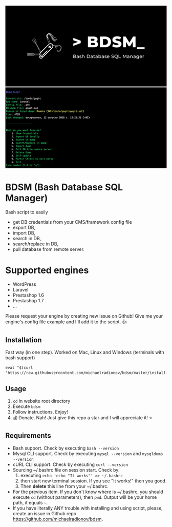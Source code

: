 ![usage](/pic/logo.jpg)
![usage](/pic/pic1.png)

# BDSM (Bash Database SQL Manager)

Bash script to easily
- get DB credentials from your CMS/framework config file
- export DB,
- import DB,
- search in DB,
- search/replace in DB,
- pull database from remote server.

# Supported engines
- WordPress
- Laravel
- Prestashop 1.6
- Prestashop 1.7
- ... 

Please request your engine by creating new issue on Github! Give me your engine's config file example and I'll add it to the script. 👍

## Installation
Fast way (in one step). Worked on Mac, Linux and Windows (terminals with bash support)
```
eval "$(curl "https://raw.githubusercontent.com/michaelradionov/bdsm/master/install.sh")"
```


## Usage

1. `cd` in website root directory
2. Execute `bdsm`
3. Follow instructions. Enjoy!
4. ~~💰 Donate~~. Nah! Just give this repo a star and I will appreciate it! ⭐️

## Requirements

- Bash support. Check by executing `bash --version`
- Mysql CLI support. Check by executing `mysql --version` and `mysqldump --version`
- cURL CLI support. Check by executing `curl --version`
- Sourcing ~/.bashrc file on session start. Check by: 
    1. executing `echo 'echo "It works"' >> ~/.bashrc`
    2. then start new terminal session. If you see "It works!" then you good. 
    3. Then **delete** this line from your ~/.bashrc.
- For the previous item. If you don't know where is ~/.bashrc, you should execute `cd` (without parameters), then `pwd`. Output will be your home path, it equals `~`.
- If you have literally ANY trouble with installing and using script, please, create an issue in Github repo https://github.com/michaelradionov/bdsm.

